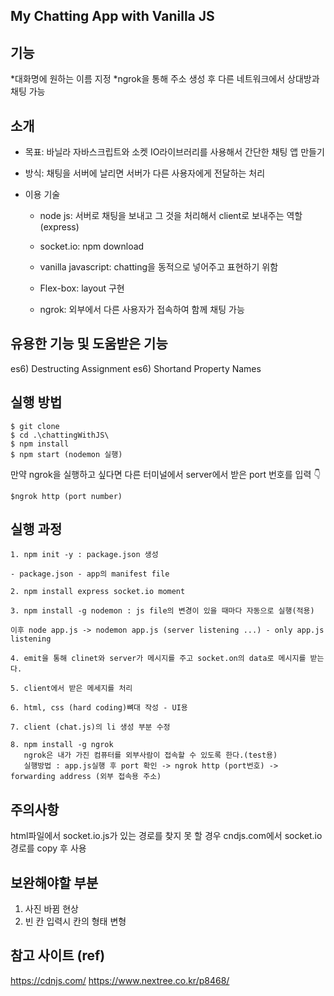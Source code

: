 ## My Chatting App with Vanilla JS

## 기능

*대화명에 원하는 이름 지정
*ngrok을 통해 주소 생성 후 다른 네트워크에서 상대방과 채팅 가능

## 소개

- 목표: 바닐라 자바스크립트와 소켓 IO라이브러리를 사용해서 간단한 채팅 앱 만들기

- 방식: 채팅을 서버에 날리면 서버가 다른 사용자에게 전달하는 처리

- 이용 기술

  - node js: 서버로 채팅을 보내고 그 것을 처리해서 client로 보내주는 역할 (express)

  - socket.io: npm download

  - vanilla javascript: chatting을 동적으로 넣어주고 표현하기 위함

  - Flex-box: layout 구현

  - ngrok: 외부에서 다른 사용자가 접속하여 함께 채팅 가능

## 유용한 기능 및 도움받은 기능

es6) Destructing Assignment
es6) Shortand Property Names

## 실행 방법

```
$ git clone
$ cd .\chattingWithJS\
$ npm install
$ npm start (nodemon 실행)
```

만약 ngrok을 실행하고 싶다면 다른 터미널에서 server에서 받은 port 번호를 입력 👇

```
$ngrok http (port number)
```

## 실행 과정

```
1. npm init -y : package.json 생성

- package.json - app의 manifest file

2. npm install express socket.io moment

3. npm install -g nodemon : js file의 변경이 있을 때마다 자동으로 실행(적용)

이후 node app.js -> nodemon app.js (server listening ...) - only app.js listening

4. emit을 통해 clinet와 server가 메시지를 주고 socket.on의 data로 메시지를 받는다.

5. client에서 받은 메세지를 처리

6. html, css (hard coding)뼈대 작성 - UI용

7. client (chat.js)의 li 생성 부분 수정

8. npm install -g ngrok
   ngrok은 내가 가진 컴퓨터를 외부사람이 접속할 수 있도록 한다.(test용)
   실행방법 : app.js실행 후 port 확인 -> ngrok http (port번호) -> forwarding address (외부 접속용 주소)
```

## 주의사항

html파일에서 socket.io.js가 있는 경로를 찾지 못 할 경우 cndjs.com에서 socket.io 경로를 copy 후 사용

## 보완해야할 부분

1. 사진 바뀜 현상
2. 빈 칸 입력시 칸의 형태 변형

## 참고 사이트 (ref)

https://cdnjs.com/
https://www.nextree.co.kr/p8468/
